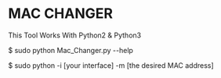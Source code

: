 # MAC CHANGER

This Tool Works With Python2 & Python3

$ sudo python Mac_Changer.py  --help

$ sudo python -i [your interface] -m [the desired MAC address]
